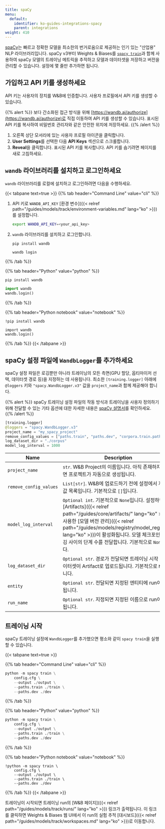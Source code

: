 ```yaml
---
title: spaCy
menu:
  default:
    identifier: ko-guides-integrations-spacy
    parent: integrations
weight: 410
---
```


[spaCy](https://spacy.io)는 빠르고 정확한 모델을 최소한의 번거로움으로 제공하는 인기 있는 "산업용" NLP 라이브러리입니다. spaCy v3부터 Weights & Biases를 [`spacy train`](https://spacy.io/api/cli#train)과 함께 사용하여 spaCy 모델의 트레이닝 메트릭을 추적하고 모델과 데이터셋을 저장하고 버전을 관리할 수 있습니다. 설정에 몇 줄만 추가하면 됩니다.

## 가입하고 API 키를 생성하세요

API 키는 사용자의 장치를 W&B에 인증합니다. 사용자 프로필에서 API 키를 생성할 수 있습니다.

{{% alert %}}
보다 간소화된 접근 방식을 위해 [https://wandb.ai/authorize](https://wandb.ai/authorize)로 직접 이동하여 API 키를 생성할 수 있습니다. 표시된 API 키를 복사하여 비밀번호 관리자와 같은 안전한 위치에 저장하세요.
{{% /alert %}}

1. 오른쪽 상단 모서리에 있는 사용자 프로필 아이콘을 클릭합니다.
2. **User Settings**를 선택한 다음 **API Keys** 섹션으로 스크롤합니다.
3. **Reveal**을 클릭합니다. 표시된 API 키를 복사합니다. API 키를 숨기려면 페이지를 새로 고침하세요.

## `wandb` 라이브러리를 설치하고 로그인하세요

`wandb` 라이브러리를 로컬에 설치하고 로그인하려면 다음을 수행하세요.

{{< tabpane text=true >}}
{{% tab header="Command Line" value="cli" %}}

1. API 키로 `WANDB_API_KEY` [환경 변수]({{< relref path="/guides/models/track/environment-variables.md" lang="ko" >}})를 설정합니다.

    ```bash
    export WANDB_API_KEY=<your_api_key>
    ```

2. `wandb` 라이브러리를 설치하고 로그인합니다.

    ```shell
    pip install wandb

    wandb login
    ```

{{% /tab %}}

{{% tab header="Python" value="python" %}}

```bash
pip install wandb
```
```python
import wandb
wandb.login()
```

{{% /tab %}}

{{% tab header="Python notebook" value="notebook" %}}

```notebook
!pip install wandb

import wandb
wandb.login()
```

{{% /tab %}}
{{< /tabpane >}}

## spaCy 설정 파일에 `WandbLogger`를 추가하세요

spaCy 설정 파일은 로깅뿐만 아니라 트레이닝의 모든 측면(GPU 할당, 옵티마이저 선택, 데이터셋 경로 등)을 지정하는 데 사용됩니다. 최소한 `[training.logger]` 아래에 `@loggers` 키와 `"spacy.WandbLogger.v3"` 값을 `project_name`과 함께 제공해야 합니다.

{{% alert %}}
spaCy 트레이닝 설정 파일의 작동 방식과 트레이닝을 사용자 정의하기 위해 전달할 수 있는 기타 옵션에 대한 자세한 내용은 [spaCy 설명서](https://spacy.io/usage/training)를 확인하세요.
{{% /alert %}}

```python
[training.logger]
@loggers = "spacy.WandbLogger.v3"
project_name = "my_spacy_project"
remove_config_values = ["paths.train", "paths.dev", "corpora.train.path", "corpora.dev.path"]
log_dataset_dir = "./corpus"
model_log_interval = 1000
```

| Name                   | Description                                                                                                                                                                                                                                                   |
| ---------------------- | ------------------------------------------------------------------------------------------------------------------------------------------------------------------------------------------------------------------------------------------------------------- |
| `project_name`         | `str`. W&B Project의 이름입니다. 아직 존재하지 않으면 프로젝트가 자동으로 생성됩니다.                                                                                                                                                                                     |
| `remove_config_values` | `List[str]`. W&B에 업로드하기 전에 설정에서 제외할 값 목록입니다. 기본적으로 `[]`입니다.                                                                                                                                                                                        |
| `model_log_interval`   | `Optional int`. 기본적으로 `None`입니다. 설정하면 [Artifacts]({{< relref path="/guides/core/artifacts/" lang="ko" >}})를 사용한 [모델 버전 관리]({{< relref path="/guides/models/registry/model_registry/" lang="ko" >}})이 활성화됩니다. 모델 체크포인트 로깅 사이의 단계 수를 전달합니다. 기본적으로 `None`입니다. |
| `log_dataset_dir`      | `Optional str`. 경로가 전달되면 트레이닝 시작 시 데이터셋이 Artifact로 업로드됩니다. 기본적으로 `None`입니다.                                                                                                                                                           |
| `entity`               | `Optional str`. 전달되면 지정된 엔티티에 run이 생성됩니다.                                                                                                                                                                                                                 |
| `run_name`             | `Optional str`. 지정되면 지정된 이름으로 run이 생성됩니다.                                                                                                                                                                                                                 |

## 트레이닝 시작

spaCy 트레이닝 설정에 `WandbLogger`를 추가했으면 평소와 같이 `spacy train`을 실행할 수 있습니다.

{{< tabpane text=true >}}

{{% tab header="Command Line" value="cli" %}}

```python
python -m spacy train \
    config.cfg \
    --output ./output \
    --paths.train ./train \
    --paths.dev ./dev
```

{{% /tab %}}

{{% tab header="Python" value="python" %}}

```python
python -m spacy train \
    config.cfg \
    --output ./output \
    --paths.train ./train \
    --paths.dev ./dev
```

{{% /tab %}}

{{% tab header="Python notebook" value="notebook" %}}

```notebook
!python -m spacy train \
    config.cfg \
    --output ./output \
    --paths.train ./train \
    --paths.dev ./dev
```

{{% /tab %}}
{{< /tabpane >}}

트레이닝이 시작되면 트레이닝 run의 [W&B 페이지]({{< relref path="/guides/models/track/runs/" lang="ko" >}}) 링크가 출력됩니다. 이 링크를 클릭하면 Weights & Biases 웹 UI에서 이 run의 실험 추적 [대시보드]({{< relref path="/guides/models/track/workspaces.md" lang="ko" >}})로 이동합니다.

